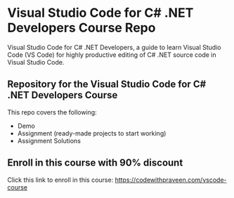 # Visual Studio Code for C# .NET Developers Course Repo
Visual Studio Code for C# .NET Developers, a guide to learn Visual Studio Code (VS Code) for highly productive editing of C# .NET source code in Visual Studio Code. 

## Repository for the Visual Studio Code for C# .NET Developers Course
This repo covers the following:
* Demo
* Assignment (ready-made projects to start working)
* Assignment Solutions

## Enroll in this course with 90% discount
Click this link to enroll in this course:
https://codewithpraveen.com/vscode-course

